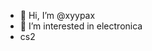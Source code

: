 - 👋 Hi, I’m @xyypax
- 👀 I’m interested in electronica
- cs2

<!---
xyypax/xyypax is a ✨ special ✨ repository because its `README.md` (this file) appears on your GitHub profile.
You can click the Preview link to take a look at your changes.
--->
